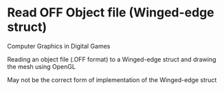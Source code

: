 # Read OFF Object file (Winged-edge struct)
 Computer Graphics in Digital Games


Reading an object file (.OFF format) to a Winged-edge struct and drawing the mesh using OpenGL

May not be the correct form of implementation of the Winged-edge struct
